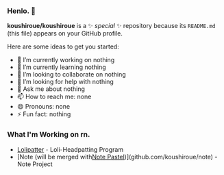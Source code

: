 ### Henlo. 👋


**koushiroue/koushiroue** is a ✨ _special_ ✨ repository because its `README.md` (this file) appears on your GitHub profile.

Here are some ideas to get you started:

- 🔭 I’m currently working on nothing
- 🌱 I’m currently learning nothing
- 👯 I’m looking to collaborate on nothing
- 🤔 I’m looking for help with nothing
- 💬 Ask me about nothing
- 📫 How to reach me: none
- 😄 Pronouns: none
- ⚡ Fun fact: nothing

### What I'm Working on rn.  

- [Lolipatter](github.com/koushiroue/lolpatter) - Loli-Headpatting Program
- [Note \(will be merged with[Note Pastel](github.com/koushiroue/project-note-pastel)\)](github.com/koushiroue/note) - Note Project
